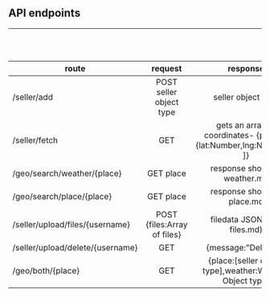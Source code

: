 ## API endpoints 
---

<br />
<br />


|    route     |   request   |  response  |
| ------------ |:------------:|:----------:|
| /seller/add  | POST seller object type  | seller object type |
| /seller/fetch | GET | gets an array of coordinates- {points:[ {lat:Number,lng:Number},.. ]} |
| /geo/search/weather/{place} | GET place | response shown in weather.md |
| /geo/search/place/{place}| GET place| response shown in place.md |
| /seller/upload/files/{username} | POST {files:Array of files} | filedata JSON (see files.md) |
| /seller/upload/delete/{username} | GET | {message:"Deleted"} |
| /geo/both/{place} | GET | {place:[seller object type],weather:Weather Object type} |